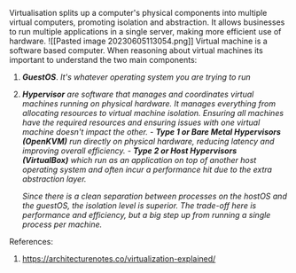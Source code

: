 Virtualisation splits up a computer's physical components into multiple virtual computers, promoting isolation and abstraction. It allows businesses to run multiple applications in a single server, making more efficient use of hardware.
![[Pasted image 20230605113054.png]]
Virtual machine is a software based computer. When reasoning about virtual machines its important to understand the two main components:

1. ***GuestOS***. *It's whatever operating system you are trying to run*
2. ***Hypervisor*** *are software that manages and coordinates virtual machines running on physical hardware. It manages everything from allocating resources to virtual machine isolation. Ensuring all machines have the required resources and ensuring issues with one virtual machine doesn't impact the other.* 
	   - ***Type 1 or Bare Metal Hypervisors (OpenKVM)*** *run directly on physical hardware, reducing latency and improving overall efficiency.*
	   - ***Type 2 or Host Hypervisors (VirtualBox)*** *which run as an application on top of another host operating system and often incur a performance hit due to the extra abstraction layer.*

	*Since there is a clean separation between processes on the hostOS and the guestOS, the isolation level is superior. The trade-off here is performance and efficiency, but a big step up from running a single process per machine.* 

References:
1. https://architecturenotes.co/virtualization-explained/ 